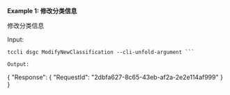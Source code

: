 **Example 1: 修改分类信息**

修改分类信息

Input: 

```
tccli dsgc ModifyNewClassification --cli-unfold-argument ```

Output: 
```
{
    "Response": {
        "RequestId": "2dbfa627-8c65-43eb-af2a-2e2e114af999"
    }
}
```

